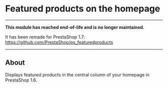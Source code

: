 # Featured products on the homepage

---

**This module has reached end-of-life and is no longer maintained.**

It has been remade for PrestaShop 1.7: https://github.com/PrestaShop/ps_featuredproducts

---

## About

Displays featured products in the central column of your homepage in PrestaShop 1.6.
